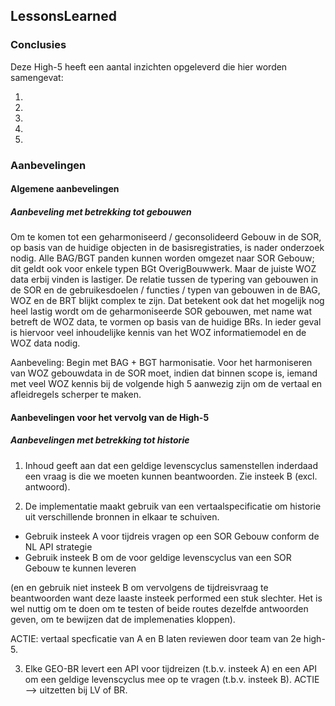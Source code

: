## LessonsLearned

### Conclusies

Deze High-5 heeft een  aantal inzichten opgeleverd die hier worden samengevat:

1. 
2.  
3.  
4.  
5.  



### Aanbevelingen

#### Algemene aanbevelingen

##### Aanbeveling met betrekking tot gebouwen
Om te komen tot een geharmoniseerd / geconsolideerd Gebouw in de SOR, op basis van de huidige objecten in de basisregistraties, is nader onderzoek nodig. Alle BAG/BGT panden kunnen worden omgezet naar SOR Gebouw; dit geldt ook voor enkele typen BGt OverigBouwwerk. Maar de juiste WOZ data erbij vinden is lastiger. De relatie tussen de typering van gebouwen in de SOR en de gebruikesdoelen / functies / typen van gebouwen in de BAG, WOZ en de BRT blijkt complex te zijn. Dat betekent ook dat het mogelijk nog heel lastig wordt om de geharmoniseerde SOR gebouwen, met name wat betreft de WOZ data, te vormen op basis van de huidige BRs. In ieder geval is hiervoor veel inhoudelijke kennis van het WOZ informatiemodel en de WOZ data nodig.

Aanbeveling: Begin met BAG + BGT harmonisatie. Voor het harmoniseren van WOZ gebouwdata in de SOR moet, indien dat binnen scope is, iemand met veel WOZ kennis bij de volgende high 5 aanwezig zijn om de vertaal en afleidregels scherper te maken. 


#### Aanbevelingen voor het vervolg van de High-5

##### Aanbevelingen met betrekking tot historie

1. Inhoud geeft aan dat een geldige levenscyclus samenstellen inderdaad een vraag is die we moeten kunnen beantwoorden. Zie insteek B (excl. antwoord). 

2.  De implementatie maakt gebruik van een vertaalspecificatie om historie uit verschillende bronnen in elkaar te schuiven. 
- Gebruik insteek A voor tijdreis vragen op een SOR Gebouw conform de NL API strategie 
- Gebruik insteek B om de voor geldige levenscyclus van een SOR Gebouw te kunnen leveren

(en en gebruik niet insteek B om vervolgens de tijdreisvraag te beantwoorden want deze laaste insteek performed een stuk slechter. Het is wel nuttig om te doen om te testen of beide routes dezelfde antwoorden geven, om te bewijzen dat de implemenaties kloppen).

ACTIE: vertaal specficatie van A en B laten reviewen door team van 2e high-5. 

3. Elke GEO-BR levert een API voor tijdreizen (t.b.v. insteek A) en een API om een geldige levenscyclus mee op te vragen (t.b.v. insteek B). 
ACTIE --> uitzetten bij LV of BR. 

